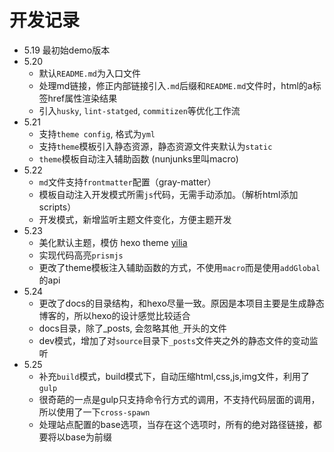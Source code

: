 # 开发记录

- 5.19 最初始demo版本
- 5.20
  - 默认`README.md`为入口文件
  - 处理md链接，修正内部链接引入`.md`后缀和`README.md`文件时，html的a标签href属性渲染结果
  - 引入`husky`, `lint-statged`, `commitizen`等优化工作流
- 5.21
  - 支持`theme config`, 格式为`yml`
  - 支持`theme`模板引入静态资源，静态资源文件夹默认为`static`
  - `theme`模板自动注入辅助函数 (nunjunks里叫macro)
- 5.22
  - `md`文件支持`frontmatter`配置（gray-matter）
  - 模板自动注入开发模式所需`js`代码，无需手动添加。（解析html添加scripts）
  - 开发模式，新增监听主题文件变化，方便主题开发
- 5.23
  - 美化默认主题，模仿 hexo theme [yilia](https://github.com/litten/hexo-theme-yilia)
  - 实现代码高亮`prismjs`
  - 更改了theme模板注入辅助函数的方式，不使用`macro`而是使用`addGlobal`的api
- 5.24
  - 更改了docs的目录结构，和hexo尽量一致。原因是本项目主要是生成静态博客的，所以hexo的设计感觉比较适合
  - docs目录，除了_posts, 会忽略其他`_`开头的文件
  - dev模式，增加了对`source`目录下`_posts`文件夹之外的静态文件的变动监听
- 5.25
  - 补充`build`模式，build模式下，自动压缩html,css,js,img文件，利用了`gulp`
  - 很奇葩的一点是gulp只支持命令行方式的调用，不支持代码层面的调用，所以使用了一下`cross-spawn`
  - 处理站点配置的base选项，当存在这个选项时，所有的绝对路径链接，都要将以base为前缀